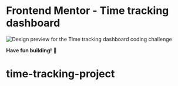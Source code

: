 # Frontend Mentor - Time tracking dashboard

![Design preview for the Time tracking dashboard coding challenge](./design/desktop-preview.jpg)




**Have fun building!** 🚀
# time-tracking-project
